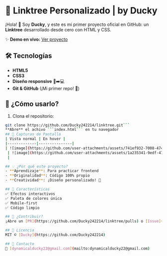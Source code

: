 # 🌟 Linktree Personalizado | by Ducky  

¡Hola! 👋 Soy **Ducky**, y este es mi primer proyecto oficial en GitHub: un **Linktree** desarrollado desde cero con HTML y CSS.  

✨ **Demo en vivo:** [Ver proyecto](https://ducky242214.github.io/linktree/) 

## 🛠️ Tecnologías  
- **HTML5**  
- **CSS3**
- **Diseño responsive** 📱➡️💻  
- **Git & GitHub** (¡Mi primer repo! 🎉)  

## 🚀 ¿Cómo usarlo?  
1. Clona el repositorio:  
```bash
git clone https://github.com/Ducky242214/linktree.git```
**Abre** el achivo ```index.html``` en tu navegador
## 📸 Capturas de Pantalla
| Vista normal | En hover |
|-------------|---------------|
| ![image](https://github.com/user-attachments/assets/741ef932-7008-474f-8fa2-ad3b49c16280)
 | ![image](https://github.com/user-attachments/assets/1a235341-9edf-479e-8333-b2c678911557)
 |

## 💡 ¿Por qué este proyecto?
- **Aprendizaje**: Para practicar frontend
- **Originalidad**: Código 100% propio
- **Creatividad**: ¡Diseño personalizado! 🎨

## 🌈 Características
✅ Efectos interactivos  
✅ Paleta de colores única  
✅ Mobile-first  
✅ Código limpio

## 🤝 ¿Contribuir?
¡Abre un [PR](https://github.com/Ducky242214/linktree/pulls) o [Issue](https://github.com/Ducky242214/linktree/issues)!

## 📜 Licencia
MIT © [Ducky](https://github.com/Ducky242214)

## 💌 Contacto
📧 [dynamicalducky22@gmail.com](mailto:dynamicalducky22@gmail.com)  
